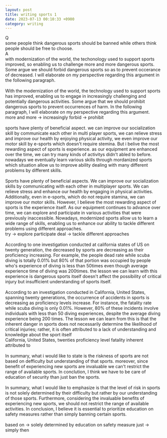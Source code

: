 ```yaml
---
layout: post
title: writing sports 1
date: 2023-07-13 00:10:33 +0900
category: writing
---
```


Q
<br/>
some people think dangerous sports should be banned while others think people should be free to choose.
<br/>
A
<br/>
with modernization of the world, the techonology used to support sports improved, so enabling us to challenge more and more dangerous sports. Some argue we should forbid dangerous sports so as to prevent occerance of decreased. I will elaborate on my perspective regarding this argument in the following paragraph.
<br/>
<br/>
With the modernization of the world, the technology used to support sports has improved, enabling us to engage in increasingly challenging and potentially dangerous activities. Some argue that we should prohibit dangerous sports to prevent occurrences of harm. In the following paragraph, I will elaborate on my perspective regarding this argument.
<br/>
more and more -> increasingly
forbid -> prohibit
<br/>
<br/>
sports have plenty of beneficial aspect. we can improve our socialization skill by communicate each other in multi player sports, we can relieve stress and improve our health by enjoying physical activity, we even improve our motor skill by e-sports which doesn't require stemina. But i belive the most rewarding aspect of sports is experience. as our equipment are enhanced over the time, we can try many kinds of activitys didn't abled to before. nowadays we eventually learn various skills through mordanized sports which situation allow us to improve ability dealing with many different problems by different skills.
<br/>
<br/>
Sports have plenty of beneficial aspects. We can improve our socialization skills by communicating with each other in multiplayer sports. We can relieve stress and enhance our health by engaging in physical activities. Additionally, even in e-sports, which do not require stamina, we can improve our motor skills. However, I believe the most rewarding aspect of sports is the experience itself. As our equipment continues to advance over time, we can explore and participate in various activities that were previously inaccessible. Nowadays, modernized sports allow us to learn a wide range of skills, enabling us to enhance our ability to tackle different problems using different approaches.
<br/>
try -> explore participate
deal -> tackle
different approaches
<br/>
<br/>
According to one investigation conducted at california states of US on twenty generation, the decreased by sports are decreasing as their proficiency increasing. For example, the people dead rate while scuba diving is totally 0.01% but 80% of that portion was occupied by people who's experience of diving is less than 50times even though average experience time of diving was 200times. the lesson we can learn with this experience is dangerous sports itself doesn't affect the possibility of critical injury but insufficient understanding of sports itself.
<br/>
<br/>
According to an investigation conducted in California, United States, spanning twenty generations, the occurrence of accidents in sports is decreasing as proficiency levels increase. For instance, the fatality rate while scuba diving is only 0.01%. However, 80% of these incidents involve individuals with less than 50 diving experiences, despite the average diving experience being 200 times. The lesson we can learn from this is that the inherent danger in sports does not necessarily determine the likelihood of critical injuries; rather, it is often attributed to a lack of understanding and knowledge about the sport itself
<br/>
California, United States,
twenties
proficiency level
fatality
inherent
attributed to
<br/>
<br/>
In summary, what i would like to state is the riskness of sports are not based on defficulty but understanding of that sports. moreover, since benefit of experiencing new sports are invaluable we can't restrict the range of available sports. In conclution, I think we have to be care of education of security than just ban the sports. 
<br/>
<br/>
In summary, what I would like to emphasize is that the level of risk in sports is not solely determined by their difficulty but rather by our understanding of those sports. Furthermore, considering the invaluable benefits of experiencing new sports, we should not restrict the range of available activities. In conclusion, I believe it is essential to prioritize education on safety measures rather than simply banning certain sports.
<br/>
<br/>
based on -> solely determined by
education on safety measure
just -> simply
then
<br/>